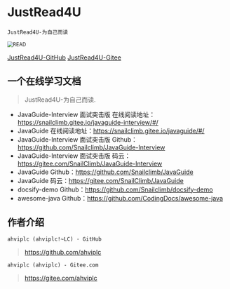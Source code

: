 # JustRead4U

`JustRead4U-为自己而读`

<img src="http://bpic.588ku.com/element_origin_min_pic/17/11/08/bdd88d667ce28b0e39aaf931511fe371.jpg" alt="READ" style="zoom:80%;" align="center"/>

[JustRead4U-GitHub](https://github.com/ahviplc/JustRead4U)
[JustRead4U-Gitee](https://gitee.com/ahviplc/JustRead4U)

## 一个在线学习文档

> JustRead4U-为自己而读.

- JavaGuide-Interview 面试突击版 在线阅读地址：https://snailclimb.gitee.io/javaguide-interview/#/
- JavaGuide 在线阅读地址：https://snailclimb.gitee.io/javaguide/#/
- JavaGuide-Interview 面试突击版 Github：https://github.com/Snailclimb/JavaGuide-Interview
- JavaGuide-Interview 面试突击版 码云：https://gitee.com/SnailClimb/JavaGuide-Interview
- JavaGuide Github：https://github.com/Snailclimb/JavaGuide
- JavaGuide 码云：https://gitee.com/SnailClimb/JavaGuide
- docsify-demo Github：https://github.com/Snailclimb/docsify-demo
- awesome-java Github：https://github.com/CodingDocs/awesome-java

## 作者介绍

`ahviplc (ahviplc!~LC) · GitHub`

> https://github.com/ahviplc

`ahviplc (ahviplc) - Gitee.com`

> https://gitee.com/ahviplc

